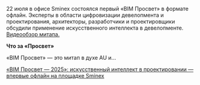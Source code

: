 <!--2025-08-18 13:42:52-->
<div class="yb">
  <div class="rss habr"><p>22 июля в офисе Sminex состоялся первый «BIM Просвет» в формате офлайн. Эксперты в области цифровизации девелопмента и проектирования, архитекторы, разработчики и проектировщики обсудили применение искусственного интеллекта в девелопменте. <a href="https://vkvideo.ru/video-203293398_456239531?list=ln-f4xz4ZKhVcLGDxznz6" rel="noopener noreferrer nofollow">Видеообзор митапа.</a></p><p><strong>Что за «Просвет»</strong>     </p><p>«BIM Просвет» — это митап в духе AU и... <p class="titl"><a href="https://habr.com/ru/companies/sminex_developer/news/938274/?utm_source=habrahabr&utm_medium=rss&utm_campaign=938274">«BIM Просвет — 2025»: искусственный интеллект в проектировании — впервые офлайн на площадке Sminex</a></p></div>
</div>
